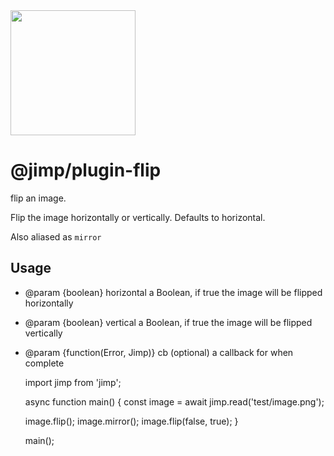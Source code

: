 <img src="https://s3.amazonaws.com/pix.iemoji.com/images/emoji/apple/ios-11/256/crayon.png" width="200" height="200" />

<span class="citation" data-cites="jimp/plugin-flip">@jimp/plugin-flip</span>
=============================================================================

flip an image.

Flip the image horizontally or vertically. Defaults to horizontal.

Also aliased as `mirror`

Usage
-----

-   <span class="citation" data-cites="param">@param</span> {boolean} horizontal a Boolean, if true the image will be flipped horizontally
-   <span class="citation" data-cites="param">@param</span> {boolean} vertical a Boolean, if true the image will be flipped vertically
-   <span class="citation" data-cites="param">@param</span> {function(Error, Jimp)} cb (optional) a callback for when complete

    import jimp from 'jimp';

    async function main() {
      const image = await jimp.read('test/image.png');

      image.flip();
      image.mirror();
      image.flip(false, true);
    }

    main();
